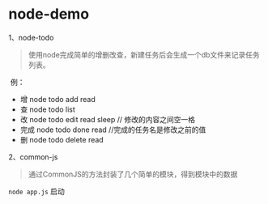 # node-demo
1、node-todo

>  使用node完成简单的增删改查，新建任务后会生成一个db文件来记录任务列表。

​	例：

- 增 node todo add read
- 查 node todo list
- 改 node todo edit  read sleep // 修改的内容之间空一格
- 完成 node todo done read //完成的任务名是修改之前的值
- 删 node todo delete read



2、common-js

>  通过CommonJS的方法封装了几个简单的模块，得到模块中的数据

`node app.js`  启动